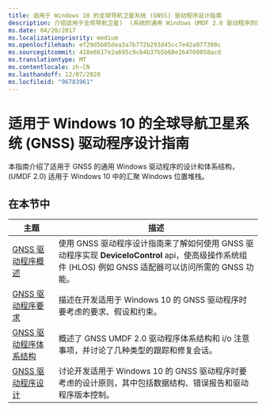```yaml
---
title: 适用于 Windows 10 的全球导航卫星系统 (GNSS) 驱动程序设计指南
description: 介绍适用于全局导航卫星)  (系统的通用 Windows UMDF 2.0 驱动程序的设计要求和体系结构。
ms.date: 04/20/2017
ms.localizationpriority: medium
ms.openlocfilehash: ef29d5b05dea3a7b772b293d45cc7e42a977390c
ms.sourcegitcommit: 418e6617e2a695c9cb4b37b5b60e264760858acd
ms.translationtype: MT
ms.contentlocale: zh-CN
ms.lasthandoff: 12/07/2020
ms.locfileid: "96783961"
---
```

# <a name="global-navigation-satellite-system-gnss-driver-design-guide-for-windows-10"></a>适用于 Windows 10 的全球导航卫星系统 (GNSS) 驱动程序设计指南

本指南介绍了适用于 GNSS 的通用 Windows 驱动程序的设计和体系结构， (UMDF 2.0) 适用于 Windows 10 中的汇聚 Windows 位置堆栈。

## <a name="in-this-section"></a>在本节中

| 主题 | 描述 |
| --- | --- |
| [GNSS 驱动程序概述](gnss-driver-overview.md) | 使用 GNSS 驱动程序设计指南来了解如何使用 GNSS 驱动程序实现 **DeviceIoControl** api，使高级操作系统组件 (HLOS) 例如 GNSS 适配器可以访问所需的 GNSS 功能。 |
| [GNSS 驱动程序要求](gnss-driver-requirements.md) | 描述在开发适用于 Windows 10 的 GNSS 驱动程序时要考虑的要求、假设和约束。 |
| [GNSS 驱动程序体系结构](gnss-driver-architecture.md) | 概述了 GNSS UMDF 2.0 驱动程序体系结构和 i/o 注意事项，并讨论了几种类型的跟踪和修复会话。 |
| [GNSS 驱动程序设计](gnss-driver-design.md) | 讨论开发适用于 Windows 10 的 GNSS 驱动程序时要考虑的设计原则，其中包括数据结构、错误报告和驱动程序版本控制。 |

